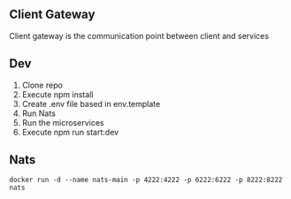 ## Client Gateway

Client gateway is the communication point between client and services

## Dev

1. Clone repo
2. Execute npm install
3. Create .env file based in env.template
4. Run Nats
5. Run the microservices
6. Execute npm run start:dev

## Nats

```
docker run -d --name nats-main -p 4222:4222 -p 6222:6222 -p 8222:8222 nats

```
